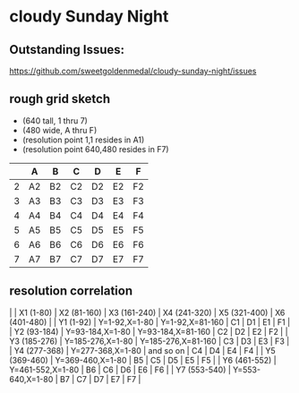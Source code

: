 # cloudy Sunday Night
 
 ## Outstanding Issues:

https://github.com/sweetgoldenmedal/cloudy-sunday-night/issues

 ## rough grid sketch
 * (640 tall, 1 thru 7)
 * (480 wide, A thru F)
 * (resolution point 1,1 resides in A1)
 * (resolution point 640,480 resides in F7)


| 	  |  A  |  B  |  C  |  D  |  E  |  F  |
| --- | --- | --- | --- | --- | --- | --- |
| 2   | A2  | B2  | C2  | D2  | E2  | F2  |
| 3   | A3  | B3  | C3  | D3  | E3  | F3  |
| 4   | A4  | B4  | C4  | D4  | E4  | F4  |
| 5   | A5  | B5  | C5  | D5  | E5  | F5  |
| 6   | A6  | B6  | C6  | D6  | E6  | F6  |
| 7   | A7  | B7  | C7  | D7  | E7  | F7  |

## resolution correlation

|              | X1 (1-80)        | X2 (81-160)        | X3 (161-240)  | X4 (241-320) | X5 (321-400)  | X6 (401-480) |
| Y1 (1-92)    | Y=1-92,X=1-80    | Y=1-92,X=81-160    | C1 | D1 | E1 | F1 |
| Y2 (93-184)  | Y=93-184,X=1-80  | Y=93-184,X=81-160  | C2 | D2 | E2 | F2 |
| Y3 (185-276) | Y=185-276,X=1-80 | Y=185-276,X=81-160 | C3 | D3 | E3 | F3 |
| Y4 (277-368) | Y=277-368,X=1-80 | and so on | C4 | D4 | E4 | F4 |
| Y5 (369-460) | Y=369-460,X=1-80 | B5 | C5 | D5 | E5 | F5 |
| Y6 (461-552) | Y=461-552,X=1-80 | B6 | C6 | D6 | E6 | F6 |
| Y7 (553-540) | Y=553-640,X=1-80 | B7 | C7 | D7 | E7 | F7 |


